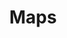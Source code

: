 ---
layout: redirect.njk
permalink: false
hideInSitemap: true
tags: level2
key: maps_en
title: Maps
alternativetitle: Das SBB Kartenmaterial.
redirect: /en/design-system/maps/overview/
parent: designsystem_en
order: 50
availablelanguages: 
    - de
---